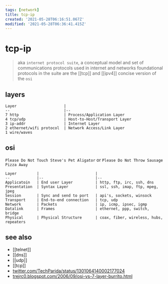 ```yaml
---
tags: [network]
title: tcp-ip
created: '2021-05-28T06:16:51.067Z'
modified: '2021-05-28T06:36:41.415Z'
---
```


# tcp-ip

> aka `internet protocol suite`, a conceptual model and set of communications protocols used in internet and networks
> foundational protocols in the suite are the [[tcp]] and [[ipv4]]
> concise version of the `osi`

## layers

```
Layer                     |
--                        |--
7 http                    | Process/Application Layer
4 tcp/udp                 | Host-to-Host/Transport Layer
3 ip-addr                 | Internet Layer
2 ethernet/wifi protocol  | Network Access/Link Layer
1 wire/waves
```

## osi
`Please Do Not Touch Steve's Pet Aligator` or `Please Do Not Throw Sausage Pizza Away`
```
Layer         |                         |
--            |--                       |--
Applicatoin   | End user Layer          | http, ftp, irc, ssh, dns
Presentation  | Syntax Layer            | ssl, ssh, imap, ftp, mpeg, jpeg
Session       | Sync and send to port   | api's, sockets, winsock
Transport     | End-to-end connection   | tcp, udp
Network       | Packets                 | ip, icmp, ipsec, igmp
Datalink      | Frames                  | ethernet, ppp, switch, bridge
Physical      | Physical Structure      | coax, fiber, wireless, hubs, repeaters
```



## see also
- [[telnet]]
- [[dns]]
- [[udp]]
- [[tcp]]
- [twitter.com/TechParida/status/1301064140002177024](https://twitter.com/TechParida/status/1301064140002177024)
- [trejrc0.blogspot.com/2006/09/osi-vs-7-layer-burrito.html](https://trejrc0.blogspot.com/2006/09/osi-vs-7-layer-burrito.html)
